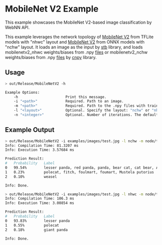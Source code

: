 # MobileNet V2 Example

This example showcases the MobileNet V2-based image classification by WebNN API.

This example leverages the network topology of [MobileNet V2](https://storage.googleapis.com/download.tensorflow.org/models/tflite_11_05_08/mobilenet_v2_1.0_224.tgz) from TFLite models with "nhwc" layout and [MobileNet V2](https://github.com/onnx/models/tree/master/vision/classification/mobilenet) from ONNX models with "nchw" layout. It loads an image as the input by [stb](https://github.com/nothings/stb) library, and loads mobilenetv2_nhwc weights/biases from .npy [files](https://github.com/webmachinelearning/test-data/tree/main/models/mobilenetv2_nhwc/weights) or mobilenetv2_nchw weights/biases from .npy [files](https://github.com/webmachinelearning/test-data/tree/main/models/mobilenetv2_nchw/weights) by [cnpy](https://github.com/rogersce/cnpy) library.

## Usage

```sh
> out/Release/MobileNetV2 -h

Example Options:
    -h                      Print this message.
    -i "<path>"             Required. Path to an image.
    -m "<path>"             Required. Path to the .npy files with trained weights/biases.
    -l "<layout>"           Optional. Specify the layout: "nchw" or "nhwc". The default value is "nchw".
    -n "<integer>"          Optional. Number of iterations. The default value is 1, and should not be less than 1.

```

## Example Output

```sh
> out/Release/MobileNetV2 -i examples/images/test.jpg -l nchw -m node/third_party/webnn-polyfill/test-data/models/mobilenetv2_nchw/weights/
Info: Compilation Time: 81.3207 ms
Info: Execution Time: 3.57684 ms

Prediction Result:
#   Probability   Label
0   99.54%        lesser panda, red panda, panda, bear cat, cat bear, Ailurus fulgens
1   0.23%         polecat, fitch, foulmart, foumart, Mustela putorius
2   0.10%         weasel

Info: Done.
```

```sh
> out/Release/MobileNetV2 -i examples/images/test.jpg -l nhwc -m node/third_party/webnn-polyfill/test-data/models/mobilenetv2_nhwc/weights/
Info: Compilation Time: 106.3 ms
Info: Execution Time: 3.00854 ms

Prediction Result:
#   Probability   Label
0   93.83%        lesser panda
1   0.55%         polecat
2   0.18%         giant panda

Info: Done.
```
